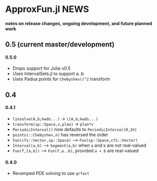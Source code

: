 
# ApproxFun.jl NEWS

#### notes on release changes, ongoing development, and future planned work

## 0.5 (current master/development)

#### 0.5.0
- Drops support for Julia v0.5
- Uses IntervalSets.jl to support a..b
- Uses Padua points for `Chebyshev()^2` transform


## 0.4


#### 0.4.1
- `linsolve(A,b;kwds...)` -> `\(A,b;kwds...)`
- `transform(sp::Space,v,plan)` -> `plan*v`
- `PeriodicInterval()` now defaults to `PeriodicInterval(0,2π)`
- `points(::Chebyshev,n)` has reversed the order
- `Fun(cfs::Vector,sp::Space)` --> `Fun(sp::Space,cfs::Vector)`
- `Interval(a,b)` --> `Segment(a,b)` when `a` and `b` are not real-valued
- `Fun(f,[a,b])` --> `Fun(f,a..b)`, provided `a < b` are real-valued

#### 0.4.0
- Revamped PDE solving to use `qrfact`


